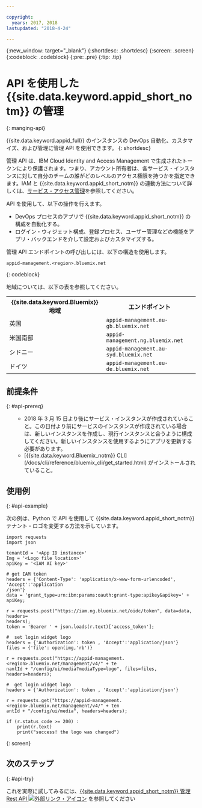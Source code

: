 ```yaml
---

copyright:
  years: 2017, 2018
lastupdated: "2018-4-24"

---
```


{:new_window: target="_blank"}
{:shortdesc: .shortdesc}
{:screen: .screen}
{:codeblock: .codeblock}
{:pre: .pre}
{:tip: .tip}

# API を使用した {{site.data.keyword.appid_short_notm}} の管理
{: manging-api}

{{site.data.keyword.appid_full}} のインスタンスの DevOps 自動化、カスタマイズ、および管理に管理 API を使用できます。
{: shortdesc}

管理 API は、IBM Cloud Identity and Access Management で生成されたトークンにより保護されます。つまり、アカウント所有者は、各サービス・インスタンスに対して自分のチームの誰がどのレベルのアクセス権限を持つかを指定できます。IAM と {{site.data.keyword.appid_short_notm}} の連動方法について詳しくは、[サービス・アクセス管理](/docs/services/appid/iam.html)を参照してください。

API を使用して、以下の操作を行えます。
* DevOps プロセスのアプリで {{site.data.keyword.appid_short_notm}} の構成を自動化する。
* ログイン・ウィジェット構成、登録プロセス、ユーザー管理などの機能をアプリ・バックエンドを介して設定およびカスタマイズする。


管理 API エンドポイントの呼び出しには、以下の構造を使用します。

```
appid-management.<region>.bluemix.net
```
{: codeblock}

地域については、以下の表を参照してください。

<table>
  <tr>
    <th>{{site.data.keyword.Bluemix}} 地域</th>
    <th>エンドポイント</th>
  </tr>
  <tr>
    <td>英国 </td>
    <td><code>appid-management.eu-gb.bluemix.net</code></td>
  </tr>
  <tr>
    <td>米国南部 </td>
    <td><code>appid-management.ng.bluemix.net</code></td>
  </tr>
  <tr>
    <td>シドニー </td>
    <td><code>appid-management.au-syd.bluemix.net</code></td>
  </tr>
  <tr>
    <td>ドイツ</td>
    <td><code>appid-management.eu-de.bluemix.net</code></td>
  </tr>
</table>



## 前提条件
{: #api-prereq}

<ul><ul><li>2018 年 3 月 15 日より後にサービス・インスタンスが作成されていること。この日付より前にサービスのインスタンスが作成されている場合は、新しいインスタンスを作成し、現行インスタンスと合うように構成してください。新しいインスタンスを使用するようにアプリを更新する必要があります。</li>
<li>[{{site.data.keyword.Bluemix_notm}} CLI](/docs/cli/reference/bluemix_cli/get_started.html) がインストールされていること。</li></ul></ul>

## 使用例
{: #api-example}

次の例は、Python で API を使用して {{site.data.keyword.appid_short_notm}} テナント・ロゴを変更する方法を示しています。

```
import requests
import json

tenantId = '<App ID instance>'
Img = '<Logo file location>'
apiKey = '<IAM AI key>'

# get IAM token
headers = {'Content-Type': 'application/x-www-form-urlencoded', 'Accept':'application
/json'}
data = 'grant_type=urn:ibm:params:oauth:grant-type:apikey&apikey=' + apiKey;

r = requests.post("https://iam.ng.bluemix.net/oidc/token", data=data, headers=
headers);
token = 'Bearer ' + json.loads(r.text)['access_token'];

#  set login widget logo
headers = {'Authorization': token , 'Accept':'application/json'}
files = {'file': open(img,'rb')}

r = requests.post("https://appid-management.<region>.bluemix.net/management/v4/" + te
nantId + "/config/ui/media?mediaType=logo", files=files, headers=headers);

#  get login widget logo
headers = {'Authorization': token , 'Accept':'application/json'}

r = requests.get("https://appid-management.<region>.bluemix.net/management/v4/" + ten
antId + "/config/ui/media", headers=headers);

if (r.status_code >= 200) :
    print(r.text)
    print("success! the logo was changed")
```
{: screen}


## 次のステップ
{: #api-try}

これを実際に試してみるには、<a href="https://appid-management.ng.bluemix.net/swagger-ui/
" target="_blank">{{site.data.keyword.appid_short_notm}} 管理 Rest API <img src="../../icons/launch-glyph.svg" alt="外部リンク・アイコン"></a> を参照してください
